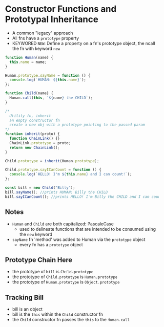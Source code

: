 # Constructor Functions and Prototypal Inheritance

- A common "legacy" approach
- All fns have a `prototype` property
- KEYWORED `NEW`: Define a property on a fn's prototype object, the ncall the fn with keyword `new`

```js
function Human(name) {
  this.name = name;
}

Human.prototype.sayName = function () {
  console.log(`HUMAN: ${this.name}`);
};

function Child(name) {
  Human.call(this, `${name} the CHILD`);
}

/*
  Utility fn, inherit
  an empty constructor fn
  create a new obj with a prototype pointing to the passed param
*/
function inherit(proto) {
  function ChainLink() {}
  ChainLink.prototype = proto;
  return new ChainLink();
}

Child.prototype = inherit(Human.prototype);

Child.prototype.sayICanCount = function () {
  console.log(`HELLO! I'm ${this.name} and I can count!`);
};

const bill = new Child("Billy");
bill.sayName(); //prints HUMAN: Billy the CHILD
bill.sayICanCount(); //prints HELLO! I'm Billy the CHILD and I can count!
```

## Notes

- `Human` and `Child` are both capitalized: PascaleCase
  - used to delineate functions that are intended to be consumed using the `new` keyword
- `sayName` fn 'method' was added to Human via the `prototype` object
  - every fn has a `prototype` object

## Prototype Chain Here

- the prototype of `bill` is `Child.prototype`
- the prototype of `Child.prototype` is `Human.prototype`
- the prototype of `Human.prototype` is `Object.prototype`

## Tracking Bill

- bill is an object
- bill is the `this` within the `Child` constructor fn
- the `Child` constructor fn passes the `this` to the `Human.call`
